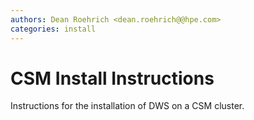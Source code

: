 ```yaml
---
authors: Dean Roehrich <dean.roehrich@@hpe.com>
categories: install
---
```


# CSM Install Instructions

Instructions for the installation of DWS on a CSM cluster.

